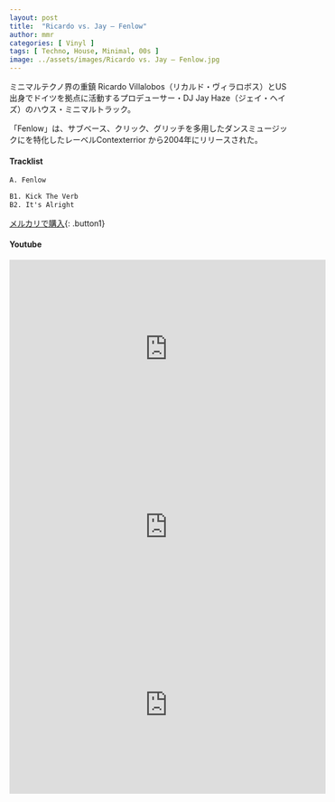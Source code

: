 ```yaml
---
layout: post
title:  "Ricardo vs. Jay – Fenlow"
author: mmr
categories: [ Vinyl ]
tags: [ Techno, House, Minimal, 00s ]
image: ../assets/images/Ricardo vs. Jay – Fenlow.jpg
---
```


ミニマルテクノ界の重鎮 Ricardo Villalobos（リカルド・ヴィラロボス）とUS出身でドイツを拠点に活動するプロデューサー・DJ Jay Haze（ジェイ・ヘイズ）のハウス・ミニマルトラック。

「Fenlow」は、サブベース、クリック、グリッチを多用したダンスミュージックにを特化したレーベルContexterrior から2004年にリリースされた。

#### Tracklist
```md
A. Fenlow

B1. Kick The Verb
B2. It's Alright
```

[メルカリで購入](https://jp.mercari.com/item/m79624167775?afid=6142608987){: .button1}

#### Youtube 
<iframe width="560" height="315" src="https://www.youtube.com/embed/uOb0Z30s34Q?si=KZVDMPKNGNMJxsSY" title="YouTube video player" frameborder="0" allow="accelerometer; autoplay; clipboard-write; encrypted-media; gyroscope; picture-in-picture; web-share" referrerpolicy="strict-origin-when-cross-origin" allowfullscreen></iframe>

<iframe width="560" height="315" src="https://www.youtube.com/embed/UADeG0RPdOI?si=YQuB_QaXtGYmIeRT" title="YouTube video player" frameborder="0" allow="accelerometer; autoplay; clipboard-write; encrypted-media; gyroscope; picture-in-picture; web-share" referrerpolicy="strict-origin-when-cross-origin" allowfullscreen></iframe>

<iframe width="560" height="315" src="https://www.youtube.com/embed/hNrsW4NR_vo?si=qgEC_Ps9gYGQz-TP" title="YouTube video player" frameborder="0" allow="accelerometer; autoplay; clipboard-write; encrypted-media; gyroscope; picture-in-picture; web-share" referrerpolicy="strict-origin-when-cross-origin" allowfullscreen></iframe>